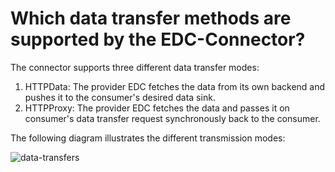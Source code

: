 Which data transfer methods are supported by the EDC-Connector?
========

The connector supports three different data transfer modes:

1. HTTPData: The provider EDC fetches the data from its own backend and pushes it to the consumer's desired data sink.
2. HTTPProxy: The provider EDC fetches the data and passes it on consumer's data transfer request synchronously back to the consumer.

The following diagram illustrates the different transmission modes:


![data-transfers](https://github.com/sovity/edc-extensions/assets/75306992/2b0872d5-aa0d-4be3-822d-c2b6fe400624)
